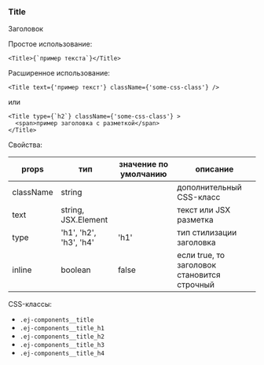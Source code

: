 ### Title ###
Заголовок

Простое использование:
```
<Title>{`пример текста`}</Title>
```    
Расширенное использование:
```
<Title text={'пример текст'} className={'some-css-class'} />
```
или
```
<Title type={`h2`} className={'some-css-class'} >
  <span>пример заголовка с разметкой</span>
</Title>
```
Свойства:

| props     | тип                    | значение по умолчанию | описание                                    |
|-----------|------------------------|-----------------------|---------------------------------------------|
| className | string                 |                       | дополнительный CSS-класс                    |
| text      | string, JSX.Element    |                       | текст или JSX разметка                      |
| type      | 'h1', 'h2', 'h3', 'h4' | 'h1'                  | тип стилизации заголовка                    |
| inline    | boolean                | false                 | если true, то заголовок становится строчный |

CSS-классы:

* `.ej-components__title`
* `.ej-components__title_h1`
* `.ej-components__title_h2`
* `.ej-components__title_h3`
* `.ej-components__title_h4`
